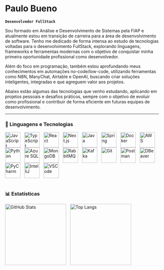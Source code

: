 # Paulo Bueno

**`Desenvolvedor FullStack`**

Sou formado em Análise e Desenvolvimento de Sistemas pela FIAP e atualmente estou em transição de carreira para a área de desenvolvimento de software. Tenho me dedicado de forma intensa ao estudo de tecnologias voltadas para o desenvolvimento FullStack, explorando linguagens, frameworks e ferramentas modernas com o objetivo de conquistar minha primeira oportunidade profissional como desenvolvedor.

Além do foco em programação, também estou aprofundando meus conhecimentos em automações no-code/low-code, utilizando ferramentas como N8N, ManyChat, Airtable e OpenAI, buscando criar soluções inteligentes, integradas e que agreguem valor aos projetos.

Abaixo estão algumas das tecnologias que venho estudando, aplicando em projetos pessoais e desafios práticos, sempre com o objetivo de evoluir como profissional e contribuir de forma eficiente em futuras equipes de desenvolvimento.

---

### 🤖 Linguagens e Tecnologias

<img 
  align="left" 
  alt="JavaScript" 
  title="JavaScript" 
  width="50px" 
  style="padding-right: 10px;" 
  src="https://cdn.jsdelivr.net/gh/devicons/devicon@latest/icons/javascript/javascript-original.svg" 
/>

<img 
  align="left" 
  alt="TypeScript" 
  title="TypeScript" 
  width="50px" 
  style="padding-right: 10px;" 
  src="https://cdn.jsdelivr.net/gh/devicons/devicon@latest/icons/typescript/typescript-original.svg" 
/>

<img 
  align="left" 
  alt="React" 
  title="React" 
  width="50px" 
  style="padding-right: 10px;" 
  src="https://cdn.jsdelivr.net/gh/devicons/devicon@latest/icons/react/react-original.svg" 
/>

<img 
  align="left" 
  alt="Next.js" 
  title="Next.js" 
  width="50px" 
  style="padding-right: 10px;" 
  src="https://cdn.jsdelivr.net/gh/devicons/devicon@latest/icons/nextjs/nextjs-original.svg" 
/>

<img 
  align="left" 
  alt="Java" 
  title="Java" 
  width="50px" 
  style="padding-right: 10px;" 
  src="https://cdn.jsdelivr.net/gh/devicons/devicon@latest/icons/java/java-original.svg" 
/>

<img 
  align="left" 
  alt="Spring" 
  title="Spring" 
  width="50px" 
  style="padding-right: 10px;" 
  src="https://cdn.jsdelivr.net/gh/devicons/devicon@latest/icons/spring/spring-original.svg" 
/>

<img 
  align="left" 
  alt="Docker" 
  title="Docker" 
  width="50px" 
  style="padding-right: 10px;" 
  src="https://cdn.jsdelivr.net/gh/devicons/devicon@latest/icons/docker/docker-original.svg" 
/>

<img 
  align="left" 
  alt="AWS" 
  title="AWS" 
  width="50px" 
  style="padding-right: 10px;" 
  src="https://cdn.jsdelivr.net/gh/devicons/devicon@latest/icons/amazonwebservices/amazonwebservices-original-wordmark.svg" 
/>

<img 
  align="left" 
  alt="Python" 
  title="Python" 
  width="50px" 
  style="padding-right: 10px;" 
  src="https://cdn.jsdelivr.net/gh/devicons/devicon@latest/icons/python/python-original.svg" 
/>

<img 
  align="left" 
  alt="Azure SQL" 
  title="Azure SQL Database" 
  width="50px" 
  style="padding-right: 10px;" 
  src="https://cdn.jsdelivr.net/gh/devicons/devicon@latest/icons/azuresqldatabase/azuresqldatabase-original.svg" 
/>

<img 
  align="left" 
  alt="MongoDB" 
  title="MongoDB" 
  width="50px" 
  style="padding-right: 10px;" 
  src="https://cdn.jsdelivr.net/gh/devicons/devicon@latest/icons/mongodb/mongodb-original.svg" 
/>

<img 
  align="left" 
  alt="RabbitMQ" 
  title="RabbitMQ" 
  width="50px" 
  style="padding-right: 10px;" 
  src="https://cdn.jsdelivr.net/gh/devicons/devicon@latest/icons/rabbitmq/rabbitmq-original.svg" 
/>

<br><br>

<img 
  align="left" 
  alt="Kafka" 
  title="Apache Kafka" 
  width="50px" 
  style="padding-right: 10px;" 
  src="https://cdn.jsdelivr.net/gh/devicons/devicon@latest/icons/apachekafka/apachekafka-original.svg" 
/>

<img 
  align="left" 
  alt="Git" 
  title="Git" 
  width="50px" 
  style="padding-right: 10px;" 
  src="https://cdn.jsdelivr.net/gh/devicons/devicon@latest/icons/git/git-original.svg" 
/>

<img 
  align="left" 
  alt="Postman" 
  title="Postman" 
  width="50px" 
  style="padding-right: 10px;" 
  src="https://cdn.jsdelivr.net/gh/devicons/devicon@latest/icons/postman/postman-original.svg" 
/>

<img 
  align="left" 
  alt="DBeaver" 
  title="DBeaver" 
  width="50px" 
  style="padding-right: 10px;" 
  src="https://cdn.jsdelivr.net/gh/devicons/devicon@latest/icons/dbeaver/dbeaver-original.svg" 
/>

<img 
  align="left" 
  alt="PyCharm" 
  title="PyCharm" 
  width="50px" 
  style="padding-right: 10px;" 
  src="https://cdn.jsdelivr.net/gh/devicons/devicon@latest/icons/pycharm/pycharm-original.svg" 
/>

<img 
  align="left" 
  alt="IntelliJ" 
  title="IntelliJ IDEA" 
  width="50px" 
  style="padding-right: 10px;" 
  src="https://cdn.jsdelivr.net/gh/devicons/devicon@latest/icons/intellij/intellij-original.svg" 
/>

<img 
  align="left" 
  alt="VSCode" 
  title="VS Code" 
  width="50px" 
  style="padding-right: 10px;" 
  src="https://cdn.jsdelivr.net/gh/devicons/devicon@latest/icons/vscode/vscode-original.svg" 
/>

<br clear="left" />
<br>

### 📊 Estatísticas

<p>
  <img 
    align="left" 
    alt="GitHub Stats" 
    height="200" 
    style="padding-right: 10px;" 
    src="https://github-readme-stats.vercel.app/api?username=Paulo4526&show_icons=true&theme=tokyonight&include_all_commits=true&locale=pt-br" 
  />

  <img 
    align="left" 
    alt="Top Langs" 
    height="200" 
    src="https://github-readme-stats.vercel.app/api/top-langs/?username=Paulo4526&theme=tokyonight&layout=compact&custom_title=Tecnologias&langs_count=9" 
  />
</p>
